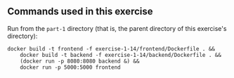 ## Commands used in this exercise

Run from the `part-1` directory (that is, the parent directory of this exercise's directory):
```console
docker build -t frontend -f exercise-1-14/frontend/Dockerfile . &&
    docker build -t backend -f exercise-1-14/backend/Dockerfile . &&
    (docker run -p 8080:8080 backend &) &&
    docker run -p 5000:5000 frontend
```
